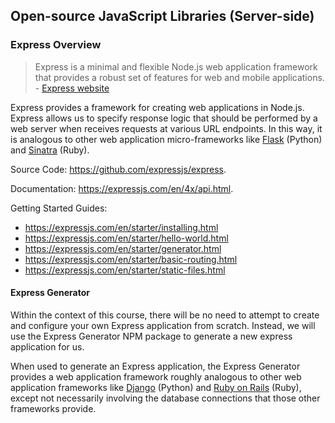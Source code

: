 ## Open-source JavaScript Libraries (Server-side)

### Express Overview

> Express is a minimal and flexible Node.js web application framework that provides a robust set of features for web and mobile applications. - [Express website](https://expressjs.com/)

Express provides a framework for creating web applications in Node.js. Express allows us to specify response logic that should be performed by a web server when receives requests at various URL endpoints. In this way, it is analogous to other web application micro-frameworks like [Flask](http://flask.pocoo.org/) (Python) and [Sinatra](http://www.sinatrarb.com/) (Ruby).

Source Code: https://github.com/expressjs/express.

Documentation: https://expressjs.com/en/4x/api.html.

Getting Started Guides:

  + https://expressjs.com/en/starter/installing.html
  + https://expressjs.com/en/starter/hello-world.html
  + https://expressjs.com/en/starter/generator.html
  + https://expressjs.com/en/starter/basic-routing.html
  + https://expressjs.com/en/starter/static-files.html

#### Express Generator

Within the context of this course, there will be no need to attempt to create and configure your own Express application from scratch. Instead, we will use the Express Generator NPM package to generate a new express application for us.

When used to generate an Express application, the Express Generator provides a web application framework roughly analogous to other web application frameworks like [Django](https://www.djangoproject.com/) (Python) and [Ruby on Rails](http://rubyonrails.org/) (Ruby), except not necessarily involving the database connections that those other frameworks provide.
